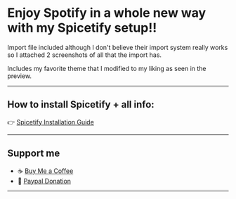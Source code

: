 # Enjoy Spotify in a whole new way with my Spicetify setup!!

Import file included although I don't believe their import system really works  
so I attached 2 screenshots of all that the import has.

Includes my favorite theme that I modified to my liking as seen in the preview.

---

## How to install Spicetify + all info:
👉 [Spicetify Installation Guide](https://spicetify.app/docs/advanced-usage/installation)

---

## Support me
- ☕ [Buy Me a Coffee](https://buymeacoffee.com/landn.thrn)  
- 💸 [Paypal Donation](https://www.paypal.com/donate/?hosted_button_id=K4PLHFVBH7X8C)

---

